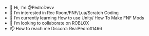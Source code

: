 - 👋 Hi, I’m @PedroDevv
- 👀 I’m interested in Rec Room/FNF/Lua/Scratch Coding
- 🌱 I’m currently learning How to use Unity/ How To Make FNF Mods
- 💞️ I’m looking to collaborate on ROBLOX
- 📫 How to reach me Discord: RealPedro#1466

<!---
PedroDevv/PedroDevv is a ✨ special ✨ repository because its `README.md` (this file) appears on your GitHub profile.
You can click the Preview link to take a look at your changes.
--->

